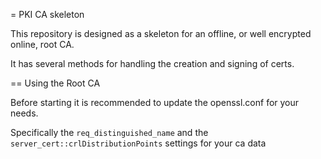 = PKI CA skeleton

This repository is designed as a skeleton for an offline, or well encrypted online, root CA.

It has several methods for handling the creation and signing of certs.

== Using the Root CA

Before starting it is recommended to update the openssl.conf for your needs.

Specifically the `req_distinguished_name` and the `server_cert::crlDistributionPoints` settings for your ca data